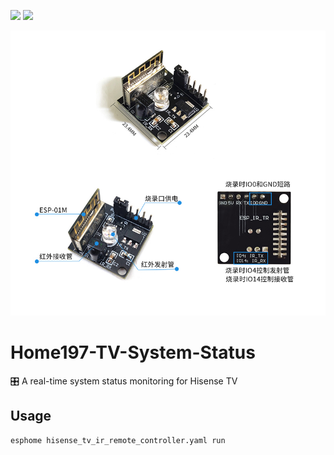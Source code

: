 [![](https://img.shields.io/badge/Powered%20by-ESPHome-black)](https://esphome.io/)
[![](https://img.shields.io/badge/Powered%20by-ESP8285-black)](http://www.lctech-inc.com/cpzx/1/486.html)

![Image of ESP8285](images/esp8285.jpg)
# Home197-TV-System-Status
🎛️ A real-time system status monitoring for Hisense TV

## Usage
```
esphome hisense_tv_ir_remote_controller.yaml run
```
